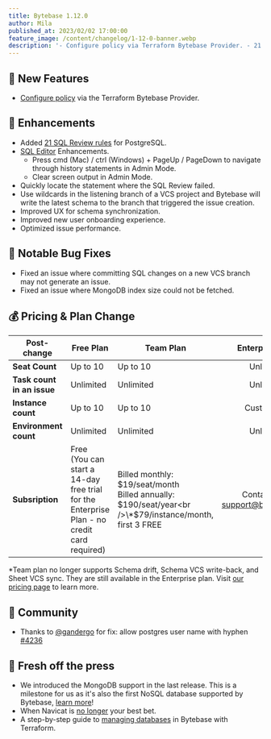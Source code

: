 ```yaml
---
title: Bytebase 1.12.0
author: Mila
published_at: 2023/02/02 17:00:00
feature_image: /content/changelog/1-12-0-banner.webp
description: '- Configure policy via Terraform Bytebase Provider. - 21 new SQL Review Rules for PostgreSQL. - Updated pricing plan.'
---
```


## 🚀 New Features

- [Configure policy](https://registry.terraform.io/providers/bytebase/bytebase/latest/docs/resources/policy) via the Terraform Bytebase Provider.

## 🎄 Enhancements

- Added [21 SQL Review rules](/docs/sql-review/review-rules) for PostgreSQL.
- [SQL Editor](/docs/sql-editor/overview) Enhancements.
  - Press cmd (Mac) / ctrl (Windows) + PageUp / PageDown to navigate through history statements in Admin Mode.
  - Clear screen output in Admin Mode.
- Quickly locate the statement where the SQL Review failed.
- Use wildcards in the listening branch of a VCS project and Bytebase will write the latest schema to the branch that triggered the issue creation.
- Improved UX for schema synchronization.
- Improved new user onboarding experience.
- Optimized issue performance.

## 🐞 Notable Bug Fixes

- Fixed an issue where committing SQL changes on a new VCS branch may not generate an issue.
- Fixed an issue where MongoDB index size could not be fetched.

## 💰 Pricing & Plan Change

| **Post-change**            | **Free Plan**                                                                                   | **Team Plan**                                                                                               |        **Enterprise Plan**         |
| -------------------------- | ----------------------------------------------------------------------------------------------- | ----------------------------------------------------------------------------------------------------------- | :--------------------------------: |
| **Seat Count**             | Up to 10                                                                                        | Up to 10                                                                                                    |             Unlimited              |
| **Task count in an issue** | Unlimited                                                                                       | Unlimited                                                                                                   |             Unlimited              |
| **Instance count**         | Up to 10                                                                                        | Up to 10                                                                                                    |             Customized             |
| **Environment count**      | Unlimited                                                                                       | Unlimited                                                                                                   |             Unlimited              |
| **Subsription**            | Free<br />(You can start a 14-day free trial for the Enterprise Plan - no credit card required) | Billed monthly: $19/seat/month<br />Billed annually: $190/seat/year<br />\*$79/instance/month, first 3 FREE | Contact us at support@bytebase.com |

\*Team plan no longer supports Schema drift, Schema VCS write-back, and Sheet VCS sync. They are still available in the Enterprise plan.
Visit [our pricing page](/pricing) to learn more.

## 🎠 Community

- Thanks to [@gandergo](https://github.com/gandergo) for fix: allow postgres user name with hyphen [\#4236](https://github.com/bytebase/bytebase/pull/4236)

## 📰 Fresh off the press

- We introduced the MongoDB support in the last release. This is a milestone for us as it's also the first NoSQL database supported by Bytebase, [learn more](/blog/introducing-mongodb-support-in-bytebase)!
- When Navicat is [no longer](/blog/stop-using-navicat) your best bet.
- A step-by-step guide to [managing databases](/docs/tutorials/manage-databases-in-bytebase-with-terraform) in Bytebase with Terraform.

<IncludeBlock url="/docs/get-started/install/install-upgrade"></IncludeBlock>

